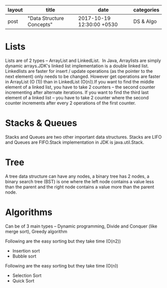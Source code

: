 |layout|title|date|categories|
|---|---|---|---|
|post|"Data Structure Concepts"|2017-10-19 12:30:00 +0530|DS & Algo| 


# Lists

Lists are of 2 types – ArrayList and LinkedList.  In Java, Arraylists are simply dynamic arrays.JDK's linked list implementation is a double linked list. Linkedlists are faster for insert / update operations (as the pointer to the next element) only needs to be changed. However get operations are faster in ArrayList (O (1)) than in LinkedList (O(n)).If you want to find the middle element of a linked list, you have to take 2 counters – the second counter incrementing after alternate iterations. If you want to find the third last element of a linked list – you have to take 2 counter where the second counter increments after every 2 operations of the first counter.

# Stacks & Queues

Stacks and Queues are two other important data structures. Stacks are LIFO and Queues are FIFO.Stack implementation in JDK is java.util.Stack.


# Tree

A tree data structure can have any nodes, a binary tree has 2 nodes, a binary search tree (BST) is one where the left node contains a value less than the parent and the right node contains a value more than the parent node.


# Algorithms

Can be of 3 main types – Dynamic programming, Divide and Conquer (like merge sort), Greedy algorithm

Following are the easy sorting but they take time (O(n2))
* Insertion sort
* Bubble sort

Following are the easy sorting but they take time (O(n))
* Selection Sort
* Quick Sort
